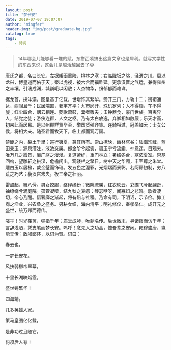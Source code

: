 ```yaml
---
layout: post
title: "梦长安"
date: 2019-07-07 19:07:07
author: "mingfer"
header-img: "img/post/graduate-bg.jpg"
catalog: true
tags: 
    - 诗词
---
```


>14年哪会儿能够看一堆的赋，东拼西凑搞出这篇文章也是犀利。就写文学性的东西来说，这会儿是越活越回去了😂



唐氏之都，名曰长安。左据崤函重险，桃林之塞；右临陇坻之隘，泾渭之川。周以龙兴，博皇道而佑于天；秦以虎视，被六合而福祚延。更承汉晋之气运，兼得雍州之丰壤。引湍成渊，城巍峨以闲敞；人杰物华，纷郁郁而难详。

据龙首，挟沣灞。图皇基于亿载，世增饰其繁华。旁开三门，方轨十二；街衢通达，闾阎且千；民居端直，甍宇齐平；九市廓开，珠玑罗列；人不得顾，车不得旋；红尘四合，烟云相连。菱歌萧鼓，鬻者贩夫；击钟鼎食，豪门世族。百夷异人，结党之徒；游侠连群，人文之枢。乃有太白放逸，弃卿相如敞履；乐天才高，初来此而居易。是以州郡群贤毕至，举国货殖齐集。连骑相过，冠盖如云；士女公侯，将相大夫。随圣君而牧天下，临上都而观万国。

禁畿之内，裂土千里；巡行夷夏，兼其所有。崇山掩映，幽林穹谷；陆海珍藏，蓝田美玉；源泉灌注，液池交属。郁金阶兮起雾，碧玉宇兮流霜。神意迷，目观穷。唯万几之霞景，廓广庭之漫漫。复道萦纡，重门林立；暑结冬台，寒浓夏室。崇基回构，望雕轩之拱汉，危檐闲出，观镂栏之擎日。树中天之华阙，丰至尊之朱堂。雕白玉以居楹，裁金璧而饰珰。发五色之渥彩，光熠熠而景彰。若阿房初制，穷八荒之巧艺；藐汉宫未央，极三秦之壮丽。

雷鼓起，舞八佾。男女姣服，络绎缤纷；微眺流睇，红衣映云。彩蝶飞兮起翩跹，袖缭绕兮满庭院。孤管凝噎，结九秋之哀怨；琴瑟咿呀，闻寡妇之悲鸣。歌者凄切，帝心乃醒。悟奢靡之渐起，将有殆与社稷。乃命有司，下明诏，示节俭。抑工商之淫业，兴农桑之盛务。男耕女织，海内清平；明礼修仪，奉孝举仁。成开元之盛世，统万邦而德传。

嗟乎！时光荏苒，弹指千年；庙堂成墟，唯剩名传。后世微末，寻诸籍而访千年；言辞浅陋，凭支笔而梦长安。呜呼！念先人之功高，愧吾辈之安闲。雍穆盛唐，岂能无传；敢竭鄙怀，以词为赞。词曰：

春去也，

一梦长安花。

风扶弱柳帘翠幕，

十里长湖映烟霞。

盛世铸繁华！

四海靖，

几多英雄人家。

策马皇图亿亿载，

是非功过且随它。

何须后人夸！